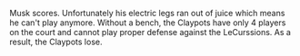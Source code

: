 Musk scores. Unfortunately his electric legs ran out of juice which means he can't play anymore. Without a bench, the Claypots have only 4 players on the court and cannot play proper defense against the LeCurssions. As a result, the Claypots lose.
